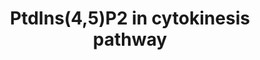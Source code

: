 ---
annotations:
- id: PW:0001317
  parent: regulatory pathway
  type: Pathway Ontology
  value: cell cycle pathway
- id: PW:0000959
  parent: signaling pathway
  type: Pathway Ontology
  value: lipid signaling pathway
- id: PW:0002417
  parent: classic metabolic pathway
  type: Pathway Ontology
  value: phosphatidylinositol metabolic pathway
- id: PW:0000003
  parent: signaling pathway
  type: Pathway Ontology
  value: signaling pathway
authors:
- SElBoudllali
- DeSl
- Eweitz
description: Phosphatidylinositol 4,5-bisphosphate -- also known as PtdIns(4,5)P2
  or PIP2 or PI(4,5)P2 -- acts as a central component in the process of bridge stability
  during the final steps of cytokinesis. Furthermore, PtdIns(4,5)P2 shows bidirectional
  interactions with many different metabolites such as anillin, ERM-complex. But also
  Septin2, F-actin and other depicted components visualized in the pathway are required
  to finalize cytokinesis between two sister cells.
last-edited: 2022-12-10
organisms:
- Homo sapiens
redirect_from:
- /index.php/Pathway:WP5199
- /instance/WP5199
- /instance/WP5199_rr123486
revision: r123486
schema-jsonld:
- '@context': https://schema.org/
  '@id': https://wikipathways.github.io/pathways/WP5199.html
  '@type': Dataset
  creator:
    '@type': Organization
    name: WikiPathways
  description: Phosphatidylinositol 4,5-bisphosphate -- also known as PtdIns(4,5)P2
    or PIP2 or PI(4,5)P2 -- acts as a central component in the process of bridge stability
    during the final steps of cytokinesis. Furthermore, PtdIns(4,5)P2 shows bidirectional
    interactions with many different metabolites such as anillin, ERM-complex. But
    also Septin2, F-actin and other depicted components visualized in the pathway
    are required to finalize cytokinesis between two sister cells.
  keywords:
  - AFAP1
  - Anillin
  - CDP-DAG
  - Ezrin
  - KIF23
  - MYL2
  - Moesin
  - OCLR1
  - PCL
  - PtdIns(3,4,5)P3
  - PtdIns(4,5)P2
  - RAB35
  - RACGAP1
  - Radixin
  - RhoA
  - Septin-2
  license: CC0
  name: PtdIns(4,5)P2 in cytokinesis pathway
seo: CreativeWork
title: PtdIns(4,5)P2 in cytokinesis pathway
wpid: WP5199
---